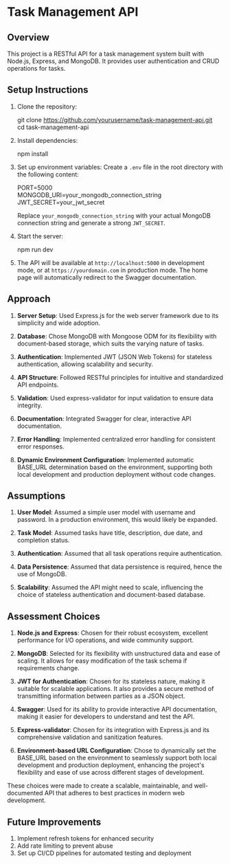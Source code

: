 # Task Management API

## Overview

This project is a RESTful API for a task management system built with Node.js, Express, and MongoDB. It provides user authentication and CRUD operations for tasks.

## Setup Instructions

1. Clone the repository:

    git clone https://github.com/yourusername/task-management-api.git <br>
    cd task-management-api

2. Install dependencies:

    npm install

3. Set up environment variables:
    Create a `.env` file in the root directory with the following content:

    PORT=5000<br>
    MONGODB_URI=your_mongodb_connection_string<br>
    JWT_SECRET=your_jwt_secret

    Replace `your_mongodb_connection_string` with your actual MongoDB connection string and generate a strong `JWT_SECRET`.


4. Start the server:

    npm run dev

5. The API will be available at `http://localhost:5000` in development mode, or at `https://yourdomain.com` in production mode. The home page will automatically redirect to the Swagger documentation.

## Approach

1. **Server Setup**: Used Express.js for the web server framework due to its simplicity and wide adoption.

2. **Database**: Chose MongoDB with Mongoose ODM for its flexibility with document-based storage, which suits the varying nature of tasks.

3. **Authentication**: Implemented JWT (JSON Web Tokens) for stateless authentication, allowing scalability and security.

4. **API Structure**: Followed RESTful principles for intuitive and standardized API endpoints.

5. **Validation**: Used express-validator for input validation to ensure data integrity.

6. **Documentation**: Integrated Swagger for clear, interactive API documentation.

7. **Error Handling**: Implemented centralized error handling for consistent error responses.

8. **Dynamic Environment Configuration**: Implemented automatic BASE_URL determination based on the environment, supporting both local development and production deployment without code changes.

## Assumptions

1. **User Model**: Assumed a simple user model with username and password. In a production environment, this would likely be expanded.

2. **Task Model**: Assumed tasks have title, description, due date, and completion status.

3. **Authentication**: Assumed that all task operations require authentication.

4. **Data Persistence**: Assumed that data persistence is required, hence the use of MongoDB.

5. **Scalability**: Assumed the API might need to scale, influencing the choice of stateless authentication and document-based database.

## Assessment Choices

1. **Node.js and Express**: Chosen for their robust ecosystem, excellent performance for I/O operations, and wide community support.

2. **MongoDB**: Selected for its flexibility with unstructured data and ease of scaling. It allows for easy modification of the task schema if requirements change.

3. **JWT for Authentication**: Chosen for its stateless nature, making it suitable for scalable applications. It also provides a secure method of transmitting information between parties as a JSON object.

4. **Swagger**: Used for its ability to provide interactive API documentation, making it easier for developers to understand and test the API.

5. **Express-validator**: Chosen for its integration with Express.js and its comprehensive validation and sanitization features.

6. **Environment-based URL Configuration**: Chose to dynamically set the BASE_URL based on the environment to seamlessly support both local development and production deployment, enhancing the project's flexibility and ease of use across different stages of development.

These choices were made to create a scalable, maintainable, and well-documented API that adheres to best practices in modern web development.

## Future Improvements

1. Implement refresh tokens for enhanced security
2. Add rate limiting to prevent abuse
3. Set up CI/CD pipelines for automated testing and deployment